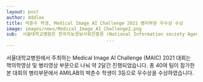 ```yaml
---
layout: post
author: dddlee
title: 박춘수 학생, Medical Image AI Challenge 2021 병리부문 우수상 수상
image: images/news/Medical_Image_AI_Challenge2.png
sub:  서울대학교병원은 한국지능정보사회진흥원 (National Information society Agency, NIA)의 지원을 받아 연구자들에게 다양하고 신선한 기회를<br>
                                     ...
---
```

서울대학교병원에서 주최하는 Medical Image AI Challenge (MAIC) 2021 대회는 핵의학영상 및 병리영상 부문으로 나눠 약 2달간 진행되었습니다.
총 40여 팀이 참가한 본 대회의 병리부문에서 AMILAB의 박춘수 학생이 3등으로 우수상을 수상하였습니다.